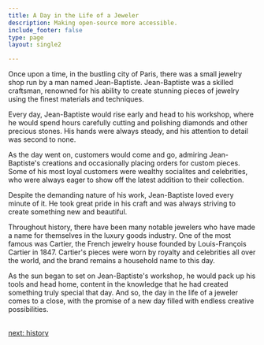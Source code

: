 ```yaml
---
title: A Day in the Life of a Jeweler
description: Making open-source more accessible.
include_footer: false
type: page
layout: single2

---
```


<p>
Once upon a time, in the bustling city of Paris, there was a small jewelry shop run by a man named Jean-Baptiste. Jean-Baptiste was a skilled craftsman, renowned for his ability to create stunning pieces of jewelry using the finest materials and techniques.

Every day, Jean-Baptiste would rise early and head to his workshop, where he would spend hours carefully cutting and polishing diamonds and other precious stones. His hands were always steady, and his attention to detail was second to none.

As the day went on, customers would come and go, admiring Jean-Baptiste's creations and occasionally placing orders for custom pieces. Some of his most loyal customers were wealthy socialites and celebrities, who were always eager to show off the latest addition to their collection.

Despite the demanding nature of his work, Jean-Baptiste loved every minute of it. He took great pride in his craft and was always striving to create something new and beautiful.

Throughout history, there have been many notable jewelers who have made a name for themselves in the luxury goods industry. One of the most famous was Cartier, the French jewelry house founded by Louis-François Cartier in 1847. Cartier's pieces were worn by royalty and celebrities all over the world, and the brand remains a household name to this day.

As the sun began to set on Jean-Baptiste's workshop, he would pack up his tools and head home, content in the knowledge that he had created something truly special that day. And so, the day in the life of a jeweler comes to a close, with the promise of a new day filled with endless creative possibilities.

<br>
<a href="https://workdojos.com/jeweler/history">next: history</a>
<br>
</p>